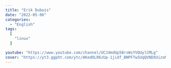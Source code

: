 ```yaml
---
title: "Erik Dubois"
date: "2022-05-06"
categories:
  - "English"
tags:
  [
    "linux"
  ]

youtube: "https://www.youtube.com/channel/UCJdmdUp5BrsWsYVQUylCMLg"
cover: "https://yt3.ggpht.com/ytc/AKedOLR6zUp-1jidf_BNPFTw5UqQVNDXUizoMG51l3j6jr8=s88-c-k-c0x00ffffff-no-rj"
---
```

